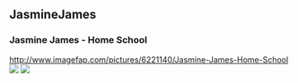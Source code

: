 ## JasmineJames
### Jasmine James - Home School
http://www.imagefap.com/pictures/6221140/Jasmine-James-Home-School
![](http://x.imagefapusercontent.com/u/Chpox/6221140/2057371457/Jasmine_James_-_Home_School_Hardcore_-_SpaceHoppersAndLollyPoppers_041.jpg)
![](http://x.imagefapusercontent.com/u/Chpox/6221140/780234424/Jasmine_James_-_Home_School_Hardcore_-_SpaceHoppersAndLollyPoppers_082.jpg)
